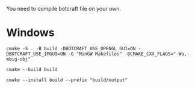 You need to compile botcraft file on your own.

# Windows
`cmake -S . -B build -DBOTCRAFT_USE_OPENGL_GUI=ON -DBOTCRAFT_USE_IMGUI=ON -G "MinGW Makefiles" -DCMAKE_CXX_FLAGS="-Wa,-mbig-obj"`

`cmake --build build`

`cmake --install build --prefix "build/output"`
